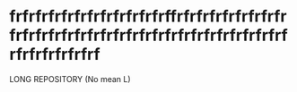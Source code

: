 # frfrfrfrfrfrfrfrfrfrfrfrffrfrfrfrfrfrfrfrfrfrfrfrfrfrfrfrfrfrfrfrfrfrfrfrfrfrfrfrfrfrfrfrfrfrfrfrfrf
LONG REPOSITORY (No mean L)
